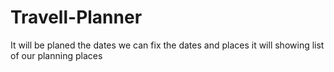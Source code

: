 # Travell-Planner
It will be planed the dates we can fix the dates and places it will showing list of our planning places
